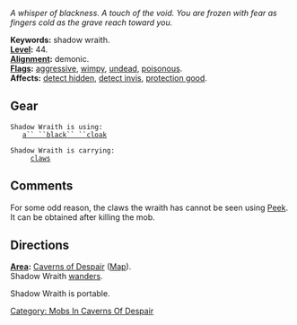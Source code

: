 *A whisper of blackness. A touch of the void. You are frozen with fear
as fingers cold as the grave reach toward you.*

**Keywords:** shadow wraith.  
**[Level](Level "wikilink"):** 44.  
**[Alignment](Alignment "wikilink"):** demonic.  
**[Flags](:Category:_Mob_Types "wikilink"):**
[aggressive](Aggressive_Mobs "wikilink"),
[wimpy](Wimpy_Mobs "wikilink"), [undead](Undead_Mobs "wikilink"),
[poisonous](Biting_Mobs "wikilink").  
**Affects:** [detect hidden](Detect_Hidden "wikilink"), [detect
invis](Detect_Invis "wikilink"), [protection
good](Protection_Good "wikilink").  

## Gear

`Shadow Wraith is using:`  
<worn about body>`   `[`a`` ``black`` ``cloak`](Black_Cloak_(Caverns_Of_Despair) "wikilink")

`Shadow Wraith is carrying:`  
`     `[`claws`](Claws "wikilink")

## Comments

For some odd reason, the claws the wraith has cannot be seen using
[Peek](Peek "wikilink"). It can be obtained after killing the mob.

## Directions

**[Area](:Category:_Areas "wikilink"):** [Caverns of
Despair](:Category:_Caverns_Of_Despair "wikilink")
([Map](Caverns_Of_Despair_Map "wikilink")).  
Shadow Wraith [wanders](Wandering_Mobs "wikilink").

Shadow Wraith is portable.  

[Category: Mobs In Caverns Of
Despair](Category:_Mobs_In_Caverns_Of_Despair "wikilink")
